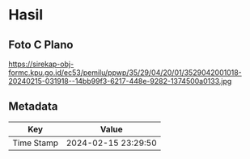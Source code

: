 # Hasil

## Foto C Plano

https://sirekap-obj-formc.kpu.go.id/ec53/pemilu/ppwp/35/29/04/20/01/3529042001018-20240215-031918--14bb99f3-6217-448e-9282-1374500a0133.jpg


## Metadata

| Key        | Value               |
| ---------- | ------------------- |
| Time Stamp | 2024-02-15 23:29:50 |



